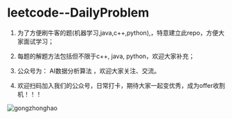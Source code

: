 # leetcode--DailyProblem

1. 为了方便刷牛客的题(机器学习,java,c++,python),，特意建立此repo，方便大家面试学习；

2. 每题的解题方法包括但不限于c++, java, python，欢迎大家补充；

3. 公众号为： AI数据分析算法 ，欢迎大家关注、交流。

4. 欢迎扫码加入我们的公众号，日常打卡，期待大家一起变优秀，成为offer收割机！！！

![gongzhonghao](https://github.com/sanxiux/Niu_Ke/blob/master/img-storage/gongzhonghao.jpg?raw=true)

